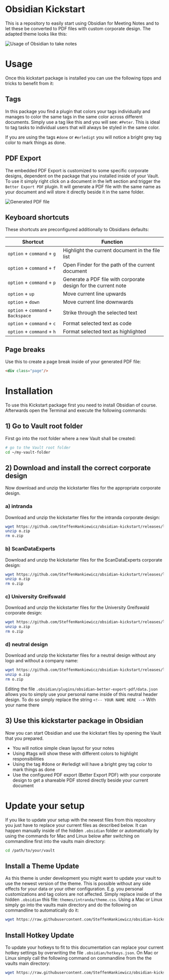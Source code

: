 # Obsidian Kickstart
This is a repository to easily start using Obsidian for Meeting Notes and to let these be converted to PDF files with custom corporate design. The adapted theme looks like this:

![Usage of Obsidian to take notes](screenshot_1.png)

# Usage
Once this kickstart package is installed you can use the following tipps and tricks to benefit from it:

## Tags
In this package you find a plugin that colors your tags individually and manages to color the same tags in the same color across different documents. Simply use a tag like this and you will see: `#Peter`. This is ideal to tag tasks to individual users that will always be styled in the same color.

If you are using the tags `#done` or `#erledigt` you will notice a bright grey tag color to mark things as done.

## PDF Export
The embedded PDF Export is customized to some specific corporate designs, dependent on the package that you installed inside of your Vault. To use it simply right click on a document in the left section and trigger the `Better Export PDF` plugin. It will generate a PDF file with the same name as your document and will store it directly beside it in the same folder.

![Generated PDF file](screenshot_2.png)

## Keyboard shortcuts
These shortcuts are preconfigured additionally to Obsidians defaults:

| Shortcut                           | Function                                                       |
| ---------------------------------- | -------------------------------------------------------------- |
| `option` + `command` + `g`         | Highlight the current document in the file list                |
| `option` + `command` + `f`         | Open Finder for the path of the current document               |
| `option` + `command` + `p`         | Generate a PDF file with corporate design for the current note |
| `option` + `up`                    | Move current line upwards                                      |
| `option` + `down`                  | Move current line downwards                                    |
| `option` + `command` + `Backspace` | Strike through the selected text                               |
| `option` + `command` + `c`         | Format selected text as code                                   |
| `option` + `command` + `h`         | Format selected text as highlighted                            |

## Page breaks
Use this to create a page break inside of your generated PDF file:

```html
<div class="page"/>
```

# Installation
To use this Kickstart package first you need to install Obsidian of course. Afterwards open the Terminal and execute the following commands:

## 1) Go to Vault root folder
First go into the root folder where a new Vault shall be created:

```bash
# go to the Vault root folder
cd ~/my-vault-folder
```

## 2) Download and install the correct corporate design
Now download and unzip the kickstarter files for the appropriate corporate design.

### a) intranda 
Download and unzip the kickstarter files for the intranda corporate design:

```bash
wget https://github.com/SteffenHankiewicz/obsidian-kickstart/releases/latest/download/obsidian-intranda.zip -O o.zip
unzip o.zip
rm o.zip
```

### b) ScanDataExperts 
Download and unzip the kickstarter files for the ScanDataExperts corporate design:

```bash
wget https://github.com/SteffenHankiewicz/obsidian-kickstart/releases/latest/download/obsidian-sde.zip -O o.zip
unzip o.zip
rm o.zip
```

### c) University Greifswald 
Download and unzip the kickstarter files for the University Greifswald corporate design:

```bash
wget https://github.com/SteffenHankiewicz/obsidian-kickstart/releases/latest/download/obsidian-greifswald.zip -O o.zip
unzip o.zip
rm o.zip
```

### d) neutral design  
Download and unzip the kickstarter files for a neutral design without any logo and without a company name:

```bash
wget https://github.com/SteffenHankiewicz/obsidian-kickstart/releases/latest/download/obsidian-neutral.zip -O o.zip
unzip o.zip
rm o.zip
```
Editing the file `.obsidian/plugins/obsidian-better-export-pdf/data.json` allows you to simply use your personal name inside of this neutral header design. To do so simply replace the string `<!-- YOUR NAME HERE -->` With your name there


## 3) Use this kickstarter package in Obsidian
Now you can start Obsidian and use the kickstart files by opening the Vault that you prepared. 

- You will notice simple clean layout for your notes
- Using #tags will show these with different colors to highlight responsibilities
- Using the tag #done or #erledigt will have a bright grey tag color to mark things as done
- Use the configured PDF export (Better Export PDF) with your corporate design to get a shareable PDF stored directly beside your current document

# Update your setup
If you like to update your setup with the newest files from this repository you just have to replace your current files as described below. It can happen manually inside of the hidden `.obsidian` folder or automatically by using the commands for Mac and Linux below after switching on commandline first into the vaults main directory:

```bash
cd /path/to/your/vault
```

## Install a Theme Update
As this theme is under development you might want to update your vault to use the newest version of the theme. This is possible without any side effects for your data or your other configuration. E.g. you personal customizations and tag colors are not affected. Simply replace inside of the hidden `.obsidian` this file: `themes/intranda/theme.css`. Using a Mac or Linux simply go into the vaults main directory and do the following on commandline to automatically do it:

```bash
wget https://raw.githubusercontent.com/SteffenHankiewicz/obsidian-kickstart/refs/heads/main/.obsidian/themes/intranda/theme.css -O .obsidian/themes/intranda/theme.css
```

## Install Hotkey Update
To update your hotkeys to fit to this documentation can replace your current hotkey settings by overwriting the file `.obsidian/hotkeys.json`. On Mac or Linux simply call the following command on commandline from the the vaults main directory:

```bash
wget https://raw.githubusercontent.com/SteffenHankiewicz/obsidian-kickstart/refs/heads/main/.obsidian/hotkeys.json -O .obsidian/hotkeys.json
```
